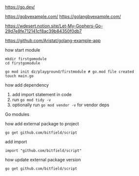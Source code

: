 
https://go.dev/

https://gobyexample.com/
https://golangbyexample.com/

https://wdesert.notion.site/Let-My-Gophers-Go-29d7e8fe712141cf8ac39b84350f0db7

https://github.com/Aristat/golang-example-app



how start module

```
mkdir firstgomodule
cd firstgomodule

go mod init dz/playground/firstmodule # go.mod file created
touch main.go
```

how add dependency
1. add import statement in code
2. run ```go mod tidy -v```
3. optionally run ```go mod vendor -v``` for vendor deps



Go modules


how add external package to project

```
go get github.com/bitfield/script
```
add import
```
import "github.com/bitfield/script"
```

how update external package version
```
go get github.com/bitfield/script
```
